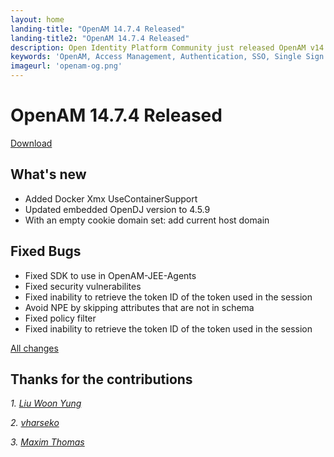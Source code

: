 ```yaml
---
layout: home
landing-title: "OpenAM 14.7.4 Released"
landing-title2: "OpenAM 14.7.4 Released"
description: Open Identity Platform Community just released OpenAM v14.7.4
keywords: 'OpenAM, Access Management, Authentication, SSO, Single Sign On, Open Identity Platform, Release, Docker'
imageurl: 'openam-og.png'
---
```

# OpenAM 14.7.4 Released
[Download](https://github.com/OpenIdentityPlatform/OpenAM/releases/tag/14.7.4)

## What's new
* Added Docker Xmx UseContainerSupport 
* Updated embedded OpenDJ version to 4.5.9
* With an empty cookie domain set: add current host domain

## Fixed Bugs
* Fixed SDK to use in OpenAM-JEE-Agents
* Fixed security vulnerabilites
* Fixed inability to retrieve the token ID of the token used in the session
* Avoid NPE by skipping attributes that are not in schema
* Fixed policy filter
* Fixed inability to retrieve the token ID of the token used in the session

[All changes](https://github.com/OpenIdentityPlatform/OpenAM/compare/14.7.3...14.7.4)

## Thanks for the contributions

<i id="sp193"><i>1. <a href="https://github.com/sp193" target="_blank">Liu Woon Yung</a></i>

<i id="vharseko"><i>2. <a href="https://github.com/vharseko" target="_blank">vharseko</a></i>

<i id="maximthomas"><i>3. <a href="https://github.com/maximthomas" target="_blank">Maxim Thomas</a></i>

